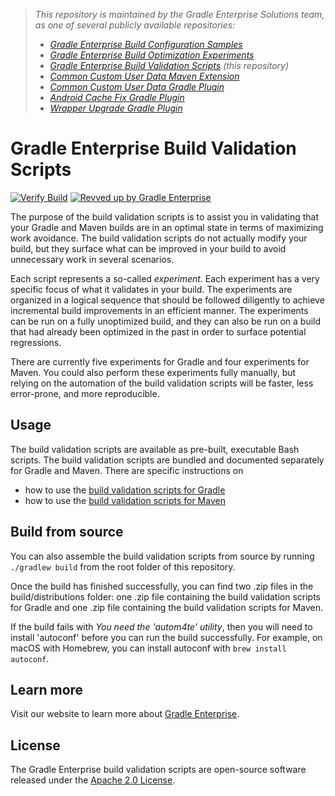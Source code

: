 > _This repository is maintained by the Gradle Enterprise Solutions team, as one of several publicly available repositories:_
> - _[Gradle Enterprise Build Configuration Samples][ge-build-config-samples]_
> - _[Gradle Enterprise Build Optimization Experiments][ge-build-optimization-experiments]_
> - _[Gradle Enterprise Build Validation Scripts][ge-build-validation-scripts] (this repository)_
> - _[Common Custom User Data Maven Extension][ccud-maven-extension]_
> - _[Common Custom User Data Gradle Plugin][ccud-gradle-plugin]_
> - _[Android Cache Fix Gradle Plugin][android-cache-fix-plugin]_
> - _[Wrapper Upgrade Gradle Plugin][wrapper-upgrade-gradle-plugin]_

# Gradle Enterprise Build Validation Scripts

[![Verify Build](https://github.com/gradle/gradle-enterprise-build-validation-scripts/actions/workflows/build-verification.yml/badge.svg?branch=main)](https://github.com/gradle/gradle-enterprise-build-validation-scripts/actions/workflows/build-verification.yml)
[![Revved up by Gradle Enterprise](https://img.shields.io/badge/Revved%20up%20by-Gradle%20Enterprise-06A0CE?logo=Gradle&labelColor=02303A)](https://ge.solutions-team.gradle.com/scans)

The purpose of the build validation scripts is to assist you in validating that your Gradle and Maven builds are in an optimal state in terms of maximizing work avoidance. The build validation scripts do not actually modify your build, but they surface what can be improved in your build to avoid unnecessary work in several scenarios.

Each script represents a so-called _experiment_. Each experiment has a very specific focus of what it validates in your build. The experiments are organized in a logical sequence that should be followed diligently to achieve incremental build improvements in an efficient manner. The experiments can be run on a fully unoptimized build, and they can also be run on a build that had already been optimized in the past in order to surface potential regressions.

There are currently five experiments for Gradle and four experiments for Maven. You could also perform these experiments fully manually, but relying on the automation of the build validation scripts will be faster, less error-prone, and more reproducible.

## Usage

The build validation scripts are available as pre-built, executable Bash scripts. The build validation scripts are bundled and documented separately for Gradle and Maven. There are specific instructions on

* how to use the [build validation scripts for Gradle](Gradle.md)
* how to use the [build validation scripts for Maven](Maven.md)

## Build from source

You can also assemble the build validation scripts from source by running `./gradlew build` from the root folder of this repository.

Once the build has finished successfully, you can find two .zip files in the build/distributions folder: one .zip file containing the build validation scripts for Gradle and one .zip file containing the build validation scripts for Maven.

If the build fails with _You need the 'autom4te' utility_, then you will need to install 'autoconf' before you can run the build successfully. For example, on macOS with Homebrew, you can install autoconf with `brew install autoconf`.

## Learn more

Visit our website to learn more about [Gradle Enterprise][gradle-enterprise].

## License

The Gradle Enterprise build validation scripts are open-source software released under the [Apache 2.0 License][apache-license].

[ge-build-config-samples]: https://github.com/gradle/gradle-enterprise-build-config-samples
[ge-build-optimization-experiments]: https://github.com/gradle/gradle-enterprise-build-optimization-experiments
[ge-build-validation-scripts]: https://github.com/gradle/gradle-enterprise-build-validation-scripts
[ccud-gradle-plugin]: https://github.com/gradle/common-custom-user-data-gradle-plugin
[ccud-maven-extension]: https://github.com/gradle/common-custom-user-data-maven-extension
[android-cache-fix-plugin]: https://github.com/gradle/android-cache-fix-gradle-plugin
[wrapper-upgrade-gradle-plugin]: https://github.com/gradle/wrapper-upgrade-gradle-plugin
[gradle-enterprise]: https://gradle.com/enterprise
[apache-license]: https://www.apache.org/licenses/LICENSE-2.0.html
